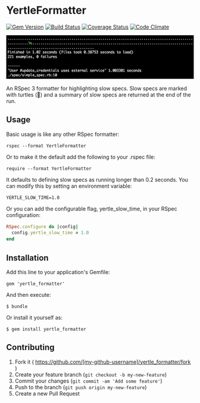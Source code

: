 # YertleFormatter
[![Gem Version](https://badge.fury.io/rb/yertle_formatter.svg)](http://badge.fury.io/rb/yertle_formatter)
[![Build Status](https://travis-ci.org/edgibbs/yertle_formatter.svg?branch=master)](https://travis-ci.org/edgibbs/yertle_formatter)
[![Coverage Status](https://img.shields.io/coveralls/edgibbs/yertle_formatter.svg)](https://coveralls.io/r/edgibbs/yertle_formatter?branch=master)
[![Code Climate](https://codeclimate.com/github/edgibbs/yertle_formatter/badges/gpa.svg)](https://codeclimate.com/github/edgibbs/yertle_formatter)

![Yertle Screen Shot](yertle_screenshot.png)

An RSpec 3 formatter for highlighting slow specs.  Slow specs are marked with turtles (:turtle:) and a summary of slow specs are returned at the end of the run.

## Usage

Basic usage is like any other RSpec formatter:

    rspec --format YertleFormatter

Or to make it the default add the following to your .rspec file:

    require --format YertleFormatter

It defaults to defining slow specs as running longer than 0.2 seconds.  You can modify this by setting an environment variable:

    YERTLE_SLOW_TIME=1.0

Or you can add the configurable flag, yertle_slow_time, in your RSpec configuration:

```ruby
RSpec.configure do |config|
  config.yertle_slow_time = 1.0
end
```

## Installation

Add this line to your application's Gemfile:

    gem 'yertle_formatter'

And then execute:

    $ bundle

Or install it yourself as:

    $ gem install yertle_formatter

## Contributing

1. Fork it ( https://github.com/[my-github-username]/yertle_formatter/fork )
2. Create your feature branch (`git checkout -b my-new-feature`)
3. Commit your changes (`git commit -am 'Add some feature'`)
4. Push to the branch (`git push origin my-new-feature`)
5. Create a new Pull Request
